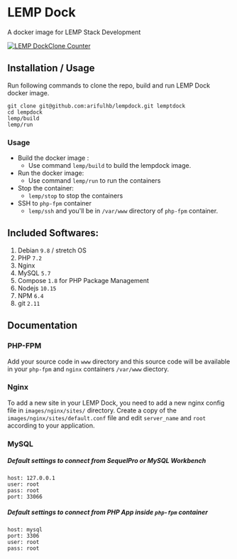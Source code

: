 # LEMP Dock
A docker image for LEMP Stack Development

[![LEMP DockClone Counter](https://img.shields.io/github/downloads/arifulhb/lempdock/total.svg)]()

## Installation / Usage

Run following commands to clone the repo, build and run LEMP Dock docker image.

    git clone git@github.com:arifulhb/lempdock.git lemptdock
    cd lempdock
    lemp/build
    lemp/run
    
### Usage
- Build the docker image : 
    - Use command `lemp/build` to build the lempdock image.
- Run the docker image: 
    - Use command `lemp/run` to run the containers
- Stop the container:
    - `lemp/stop` to stop the containers
- SSH to `php-fpm` container
    - `lemp/ssh` and you'll be in `/var/www` directory of `php-fpm` container.
    

## Included Softwares:
1. Debian `9.8` / stretch OS
2. PHP `7.2`
3. Nginx
4. MySQL `5.7`
5. Compose `1.8` for PHP Package Management
6. Nodejs `10.15`
7. NPM `6.4`
8. git `2.11`


## Documentation
### PHP-FPM
Add your source code in `www` directory and this source code will be available in your `php-fpm` and `nginx` containers `/var/www` diectory.
### Nginx
To add a new site in your LEMP Dock, you need to add a new nginx config file in `images/nginx/sites/` directory. 
Create a copy of the `images/nginx/sites/default.conf` file and edit `server_name` and `root` according to your application.
 
### MySQL
##### Default settings to connect from SequelPro or MySQL Workbench   

    host: 127.0.0.1
    user: root
    pass: root
    port: 33066


##### Default settings to connect from PHP App inside `php-fpm` container
    
    host: mysql
    port: 3306
    user: root
    pass: root